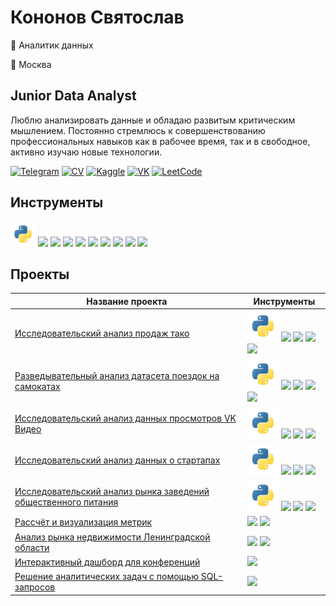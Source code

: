 # Кононов Святослав

💼 Аналитик данных

📍 Москва

## Junior Data Analyst
Люблю анализировать данные и обладаю развитым критическим мышлением. Постоянно стремлюсь к совершенствованию профессиональных навыков как в рабочее время, так и в свободное, активно изучаю новые технологии.

[![Telegram](https://img.shields.io/badge/TG-0088CC?style=for-the-badge&logo=telegram&logoColor=white)](https://t.me/svyatikononov)  [![CV](https://drive.google.com/file/d/19mVinYMOv2c_8eoqbjLRVkb8Tbof2eS5/view?usp=drive_link)](https://drive.google.com/file/d/19mVinYMOv2c_8eoqbjLRVkb8Tbof2eS5/view?usp=drive_link)  [![Kaggle](https://img.shields.io/badge/-Kaggle-008ABC?style=for-the-badge&logo=kaggle&logoColor=white)](https://www.kaggle.com/svyatikononov)  [![VK](https://img.shields.io/badge/VK-4680C2?style=for-the-badge&logo=vk&logoColor=white)](https://vk.com/id340495246)  [![LeetCode](https://img.shields.io/badge/-LeetCode-FFFFFF?style=for-the-badge&logo=leetcode&logoColor=FFA116)](https://leetcode.com/u/svyatikononov/) 

## Инструменты
<img src="https://raw.githubusercontent.com/github/explore/main/topics/python/python.png" width="40"> <img src="https://upload.wikimedia.org/wikipedia/commons/3/31/NumPy_logo_2020.svg" width="75"> <img src="https://upload.wikimedia.org/wikipedia/commons/3/38/Jupyter_logo.svg" width="30"> <img src="https://it.lbl.gov/wp-content/uploads/sites/18/2022/10/pandas.png" width="60"> <img src="https://user-images.githubusercontent.com/67586773/106614255-1a400a80-6591-11eb-8e7a-cf272b26d8e5.png" width="40"> <img src="https://c.mql5.com/2/122/scipy__3.png" width="70"> <img src="https://i0.wp.com/blogs.embarcadero.com/wp-content/uploads/2020/09/matplotlib.png?w=4541&ssl=1" width="70"> <img src="https://user-images.githubusercontent.com/81221395/146988241-e9b117b4-745a-4d71-bc41-752e6f04f2b2.png" width="50"> <img src="https://www.arenasolutions.com/wp-content/uploads/Microsoft-Excel.png" width="70"> <img src="https://camo.githubusercontent.com/8ddd7494a3ede9c280431b4d3ab2df479446f829d23ae192d3efa63400c0d85f/68747470733a2f2f617661746172732e6d64732e79616e6465782e6e65742f693f69643d35363436613838626337356635333037323665663964313362313935336138655f6c2d31303431343538322d696d616765732d7468756d6273266e3d3133" width="40">

## Проекты
| Название проекта | Инструменты |
|------------------|--------------|
[Исследовательский анализ продаж тако](https://github.com/pq-sv/Project/tree/fac60c43d4e4515c3813e3f524ce0ad7dcdd919b/EDA%20%D0%B4%D0%BE%D1%81%D1%82%D0%B0%D0%B2%D0%BA%D0%B8%20%D1%82%D0%B0%D0%BA%D0%BE%20%D0%B2%20Python) | <img src="https://raw.githubusercontent.com/github/explore/main/topics/python/python.png" width="50"> <img src="https://it.lbl.gov/wp-content/uploads/sites/18/2022/10/pandas.png" width="70"> <img src="https://i0.wp.com/blogs.embarcadero.com/wp-content/uploads/2020/09/matplotlib.png?w=4541&ssl=1" width="80"> <img src="https://user-images.githubusercontent.com/67586773/106614255-1a400a80-6591-11eb-8e7a-cf272b26d8e5.png" width="50"> <img src="https://c.mql5.com/2/122/scipy__3.png" width="80"> | 
| [Разведывательный анализ датасета поездок на самокатах](https://github.com/pq-sv/Project/tree/fac60c43d4e4515c3813e3f524ce0ad7dcdd919b/%D0%9F%D0%BE%D0%B5%D0%B7%D0%B4%D0%BA%D0%B8%20%D0%BD%D0%B0%20%D1%81%D0%B0%D0%BC%D0%BE%D0%BA%D0%B0%D1%82%D0%B0%D1%85%20%D0%A2-%D0%91%D0%B0%D0%BD%D0%BA%D0%B0) | <img src="https://raw.githubusercontent.com/github/explore/main/topics/python/python.png" width="50"> <img src="https://it.lbl.gov/wp-content/uploads/sites/18/2022/10/pandas.png" width="70"> <img src="https://i0.wp.com/blogs.embarcadero.com/wp-content/uploads/2020/09/matplotlib.png?w=4541&ssl=1" width="80"> <img src="https://user-images.githubusercontent.com/67586773/106614255-1a400a80-6591-11eb-8e7a-cf272b26d8e5.png" width="50"> <img src="https://c.mql5.com/2/122/scipy__3.png" width="80"> |
| [Исследовательский анализ данных просмотров VK Видео](https://github.com/pq-sv/Project/tree/fac60c43d4e4515c3813e3f524ce0ad7dcdd919b/EDA%20VK%20%D0%92%D0%B8%D0%B4%D0%B5%D0%BE%20Python) | <img src="https://raw.githubusercontent.com/github/explore/main/topics/python/python.png" width="50"> <img src="https://it.lbl.gov/wp-content/uploads/sites/18/2022/10/pandas.png" width="70"> <img src="https://i0.wp.com/blogs.embarcadero.com/wp-content/uploads/2020/09/matplotlib.png?w=4541&ssl=1" width="80"> <img src="https://user-images.githubusercontent.com/67586773/106614255-1a400a80-6591-11eb-8e7a-cf272b26d8e5.png" width="50"> |
| [Исследовательский анализ данных о стартапах](https://github.com/pq-sv/Yandex-Practicum-Projects/tree/c7501e3eadb6ff6a8f04de5abb537e06c6f4a2ad/%D0%98%D1%81%D1%81%D0%BB%D0%B5%D0%B4%D0%BE%D0%B2%D0%B0%D0%BD%D0%B8%D0%B5%20%D1%81%D1%82%D0%B0%D1%80%D1%82%D0%B0%D0%BF%D0%BE%D0%B2%20Python) | <img src="https://raw.githubusercontent.com/github/explore/main/topics/python/python.png" width="50"> <img src="https://it.lbl.gov/wp-content/uploads/sites/18/2022/10/pandas.png" width="70"> <img src="https://i0.wp.com/blogs.embarcadero.com/wp-content/uploads/2020/09/matplotlib.png?w=4541&ssl=1" width="80"> <img src="https://user-images.githubusercontent.com/67586773/106614255-1a400a80-6591-11eb-8e7a-cf272b26d8e5.png" width="50"> |
| [Исследовательский анализ рынка заведений общественного питания](https://github.com/pq-sv/Yandex-Practicum-Projects/tree/c7501e3eadb6ff6a8f04de5abb537e06c6f4a2ad/%D0%98%D0%B7%D1%83%D1%87%D0%B5%D0%BD%D0%B8%D0%B5%20%D1%80%D1%8B%D0%BD%D0%BA%D0%B0%20%D0%B7%D0%B0%D0%B2%D0%B5%D0%B4%D0%B5%D0%BD%D0%B8%D0%B9%20%D0%BE%D0%B1%D1%89%D0%B5%D1%81%D1%82%D0%B2%D0%B5%D0%BD%D0%BD%D0%BE%D0%B3%D0%BE%20%D0%BF%D0%B8%D1%82%D0%B0%D0%BD%D0%B8%D1%8F%20%D0%9C%D0%BE%D1%81%D0%BA%D0%B2%D1%8B%20Python) | <img src="https://raw.githubusercontent.com/github/explore/main/topics/python/python.png" width="50"> <img src="https://it.lbl.gov/wp-content/uploads/sites/18/2022/10/pandas.png" width="70"> <img src="https://i0.wp.com/blogs.embarcadero.com/wp-content/uploads/2020/09/matplotlib.png?w=4541&ssl=1" width="80"> <img src="https://user-images.githubusercontent.com/67586773/106614255-1a400a80-6591-11eb-8e7a-cf272b26d8e5.png" width="50"> |
| [Рассчёт и визуализация метрик](https://github.com/pq-sv/Yandex-Practicum-Projects/tree/c7501e3eadb6ff6a8f04de5abb537e06c6f4a2ad/%D0%94%D0%BE%D1%81%D1%82%D0%B0%D0%B2%D0%BA%D0%B0%20%D0%B2%20%D0%A1%D0%B0%D1%80%D0%B0%D0%BD%D1%81%D0%BA%D0%B5%20(%D0%BC%D0%B0%D0%B9%20%E2%80%94%20%D0%B8%D1%8E%D0%BD%D1%8C%202021)%20Datalens%20%2B%20SQL) | <img src="https://user-images.githubusercontent.com/81221395/146988241-e9b117b4-745a-4d71-bc41-752e6f04f2b2.png" width="60"> <img src="https://camo.githubusercontent.com/8ddd7494a3ede9c280431b4d3ab2df479446f829d23ae192d3efa63400c0d85f/68747470733a2f2f617661746172732e6d64732e79616e6465782e6e65742f693f69643d35363436613838626337356635333037323665663964313362313935336138655f6c2d31303431343538322d696d616765732d7468756d6273266e3d3133" width="50"> |
| [Анализ рынка недвижимости Ленинградской области](https://github.com/pq-sv/Yandex-Practicum-Projects/tree/c7501e3eadb6ff6a8f04de5abb537e06c6f4a2ad/%D0%9F%D1%80%D0%BE%D0%B4%D0%B0%D0%B6%D0%B0%20%D0%BA%D0%B2%D0%B0%D1%80%D1%82%D0%B8%D1%80%20%D0%B2%20%D0%A1%D0%B0%D0%BD%D0%BA%D1%82-%D0%9F%D0%B5%D1%82%D0%B5%D1%80%D0%B1%D1%83%D1%80%D0%B3%D0%B5%20SQL%20%2B%20datalens) | <img src="https://user-images.githubusercontent.com/81221395/146988241-e9b117b4-745a-4d71-bc41-752e6f04f2b2.png" width="60"> <img src="https://camo.githubusercontent.com/8ddd7494a3ede9c280431b4d3ab2df479446f829d23ae192d3efa63400c0d85f/68747470733a2f2f617661746172732e6d64732e79616e6465782e6e65742f693f69643d35363436613838626337356635333037323665663964313362313935336138655f6c2d31303431343538322d696d616765732d7468756d6273266e3d3133" width="50"> |
| [Интерактивный дашборд для конференций](https://github.com/pq-sv/Yandex-Practicum-Projects/blob/48ca95f2accf1d02a6617e0082b82a6fe0ac7ff7/%D0%9A%D0%BE%D0%BD%D1%84%D0%B5%D1%80%D0%B5%D0%BD%D1%86%D0%B8%D1%8F%D1%85%20TED%20Yandex%20DataLens%20/README.md) | <img src="https://camo.githubusercontent.com/8ddd7494a3ede9c280431b4d3ab2df479446f829d23ae192d3efa63400c0d85f/68747470733a2f2f617661746172732e6d64732e79616e6465782e6e65742f693f69643d35363436613838626337356635333037323665663964313362313935336138655f6c2d31303431343538322d696d616765732d7468756d6273266e3d3133" width="50"> |
| [Решение аналитических задач с помощью SQL-запросов](https://github.com/pq-sv/Yandex-Practicum-Projects/blob/48ca95f2accf1d02a6617e0082b82a6fe0ac7ff7/%D0%92%D0%BD%D1%83%D1%82%D1%80%D0%B8%D0%B8%D0%B3%D1%80%D0%BE%D0%B2%D1%8B%D0%B5%20%D0%BF%D0%BE%D0%BA%D1%83%D0%BF%D0%BA%D0%B8/README.md) | <img src="https://user-images.githubusercontent.com/81221395/146988241-e9b117b4-745a-4d71-bc41-752e6f04f2b2.png" width="60"> |
